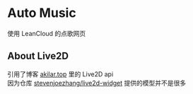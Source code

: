 # Auto Music
使用 LeanCloud 的点歌网页

## About Live2D
引用了博客 [akilar.top](https://akilar.top) 里的 Live2D api  
因为仓库 [stevenjoezhang/live2d-widget](https://github.com/stevenjoezhang/live2d-widget) 提供的模型并不是很多
